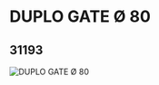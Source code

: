 # DUPLO GATE Ø 80
## 31193
![DUPLO GATE Ø 80](https://lc-www-live-s.legocdn.com/media/bricks/5/2/4114730.jpg)